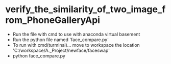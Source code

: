# verify_the_similarity_of_two_image_from_PhoneGalleryApi

- Run the file with cmd to use with anaconda virtual basement
- Run the python file named 'face_compare.py'
- To run with cmd(turminal)... move to workspace the location 'C:/workspace/A._Project/newface/faceswap'
- python face_compare.py
